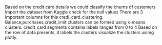 Based on the credit card details we could classify the churns of customers
Import the dataset from Kaggle
check for the null values
There are 3 important columns for this credi_card_clustering. Balance,purchases,credit_limit
clusters can be formed using k-means clusters.
credit_card segments contains labels ranges from 0 to 4
Based on the row of data presents, it labels the clusters
visualize the clusters usimg plotly.
